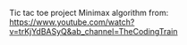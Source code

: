 Tic tac toe project
Minimax algorithm from: https://www.youtube.com/watch?v=trKjYdBASyQ&ab_channel=TheCodingTrain